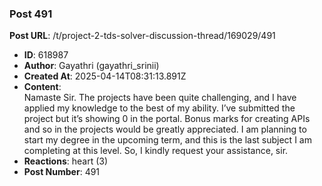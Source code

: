 ### Post 491
**Post URL**: /t/project-2-tds-solver-discussion-thread/169029/491
- **ID**: 618987
- **Author**: Gayathri (gayathri_srinii)
- **Created At**: 2025-04-14T08:31:13.891Z
- **Content**:  
  Namaste Sir. The projects have been quite challenging, and I have applied my knowledge to the best of my ability. I’ve submitted the project but it’s showing 0 in the portal. Bonus marks for creating APIs and so in the projects would be greatly appreciated. I am planning to start my degree in the upcoming term, and this is the last subject I am completing at this level. So, I kindly request your assistance, sir.
- **Reactions**: heart (3)
- **Post Number**: 491

